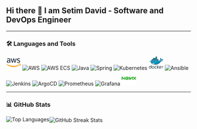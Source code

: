 ## Hi there 👋 I am Setim David - Software and DevOps Engineer

---

### 🛠️ Languages and Tools

<p align="left">
  <img src="https://raw.githubusercontent.com/devicons/devicon/master/icons/amazonwebservices/amazonwebservices-original-wordmark.svg" alt="AWS" width="40" height="40"/>
  <img src="https://www.vectorlogo.zone/util/convert_to_png?svg=/logos/google_cloud/google_cloud-ar21.svg" alt="AWS" width="40" height="40"/>
  <img src="https://www.vectorlogo.zone/logos/amazon_ecs/amazon_ecs-icon.svg" alt="AWS ECS" width="40" height="40"/>
  <img src="https://www.vectorlogo.zone/util/convert_to_png?svg=/logos/java/java-vertical.svg" alt="Java" width="40" height="40"/>
  <img src="https://www.vectorlogo.zone/util/convert_to_png.html?svg=/logos/springio/springio-ar21.svg" alt="Spring" width="40" height="40"/>
  <img src="https://www.vectorlogo.zone/logos/kubernetes/kubernetes-icon.svg" alt="Kubernetes" width="40" height="40"/>
  <img src="https://raw.githubusercontent.com/devicons/devicon/master/icons/docker/docker-original-wordmark.svg" alt="Docker" width="40" height="40"/>
  <img src=" https://www.vectorlogo.zone/util/convert_to_png.html?svg=/logos/ansible/ansible-ar21.svg" alt="Ansible" width="40" height="40"/>
  <img src="https://www.vectorlogo.zone/logos/jenkins/jenkins-icon.svg" alt="Jenkins" width="40" height="40"/>
  <img src="https://www.vectorlogo.zone/util/convert_to_png.html?svg=/logos/argoprojio/argoprojio-ar21.svg" alt="ArgoCD" width="40" height="40"/>
  <img src="https://www.vectorlogo.zone/logos/prometheusio/prometheusio-icon.svg" alt="Prometheus" width="40" height="40"/>
  <img src="https://www.vectorlogo.zone/logos/grafana/grafana-icon.svg" alt="Grafana" width="40" height="40"/>
  <img src="https://raw.githubusercontent.com/devicons/devicon/master/icons/nginx/nginx-original.svg" alt="Nginx" width="40" height="40"/>
</p>


---

### 📊 GitHub Stats

<p>
  <img align="left" src="https://github-readme-stats.vercel.app/api/top-langs?username=setimdavid&show_icons=true&locale=en&layout=compact" alt="Top Languages" />
</p>
<p>
  <img align="center" src="https://github-readme-streak-stats.herokuapp.com/?user=setimdavid&" alt="GitHub Streak Stats" />
</p>
